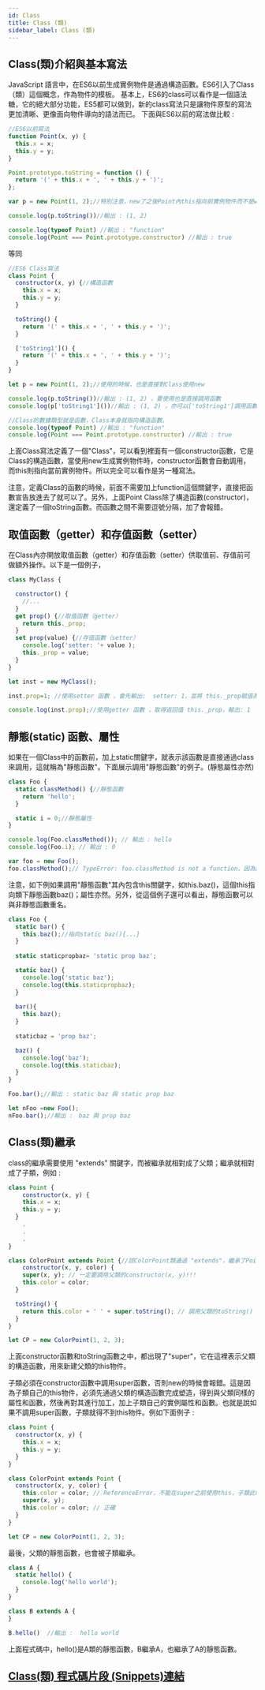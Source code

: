 ```yaml
---
id: Class
title: Class (類)
sidebar_label: Class (類)
---
```


## Class(類)介紹與基本寫法

JavaScript 語言中，在ES6以前生成實例物件是通過構造函數。ES6引入了Class（類）這個概念，作為物件的模板。
基本上，ES6的class可以看作是一個語法糖，它的絕大部分功能，ES5都可以做到，新的class寫法只是讓物件原型的寫法更加清晰、更像面向物件導向的語法而已。
下面與ES6以前的寫法做比較 :

```javascript
//ES6以前寫法
function Point(x, y) {
  this.x = x;
  this.y = y;
}

Point.prototype.toString = function () {
  return '(' + this.x + ', ' + this.y + ')';
};

var p = new Point(1, 2);//特別注意，new了之後Point內this指向前實例物件而不是windos

console.log(p.toString())//輸出 : (1, 2)

console.log(typeof Point) //輸出 : "function"
console.log(Point === Point.prototype.constructor) //輸出 : true
```

等同
<!-- let 新變數名 = class Point{...} -->
```javascript
//ES6 Class寫法
class Point {  
  constructor(x, y) {//構造函數
    this.x = x;
    this.y = y;
  }

  toString() {
    return '(' + this.x + ', ' + this.y + ')';
  }

  ['toString1']() {
    return '(' + this.x + ', ' + this.y + ')';
  }
}

let p = new Point(1, 2);//使用的時候，也是直接對Class使用new

console.log(p.toString())//輸出 : (1, 2) ，要使用也是直接調用函數
console.log(p['toString1']())//輸出 : (1, 2) ，亦可以['toString1']調用函數與命名

//Class的數據類型就是函數，Class本身就指向構造函數。
console.log(typeof Point) //輸出 : "function"
console.log(Point === Point.prototype.constructor) //輸出 : true
```

上面Class寫法定義了一個"Class"，可以看到裡面有一個constructor函數，它是Class的構造函數，當使用new生成實例物件時，constructor函數會自動調用，而this則指向當前實例物件。所以完全可以看作是另一種寫法。

注意，定義Class的函數的時候，前面不需要加上function這個關鍵字，直接把函數宣告放進去了就可以了。另外，上面Point Class除了構造函數(constructor)，還定義了一個toString函數。而函數之間不需要逗號分隔，加了會報錯。

## 取值函數（getter）和存值函數（setter）

在Class內亦開放取值函數（getter）和存值函數（setter）供取值前、存值前可做額外操作。以下是一個例子，

```javascript
class MyClass {

  constructor() {
    //...
  }
  get prop() {//取值函數（getter）
    return this._prop;
  }
  set prop(value) {//存值函數（setter）
    console.log('setter: '+ value );
    this._prop = value;
  }
}

let inst = new MyClass();

inst.prop=1; //使用setter 函數 ，會先輸出:  setter: 1，並將 this._prop賦值為 1

console.log(inst.prop);//使用getter 函數 ，取得返回值 this._prop，輸出: 1
```

## 靜態(static) 函數、屬性

如果在一個Class中的函數前，加上static關鍵字，就表示該函數是直接通過class來調用，這就稱為"靜態函數"。下面展示調用"靜態函數"的例子。(靜態屬性亦然)

```javascript
class Foo {
  static classMethod() {//靜態函數
    return 'hello';
  }

  static i = 0;//靜態屬性
}

console.log(Foo.classMethod()); // 輸出 : hello
console.log(Foo.i); // 輸出 : 0

var foo = new Foo();
foo.classMethod();// TypeError: foo.classMethod is not a function，因為該函數是直接通過class來調用，否則會拋出錯誤
```

注意，如下例如果調用"靜態函數"其內包含this關鍵字，如this.baz()，這個this指向類下靜態函數baz()；屬性亦然。另外，從這個例子還可以看出，靜態函數可以與非靜態函數重名。

```javascript
class Foo {
  static bar() {
    this.baz();//指向static baz(){...}
  }
  
  static staticpropbaz= 'static prop baz';

  static baz() {
    console.log('static baz');
    console.log(this.staticpropbaz);
  }
  
  bar(){
    this.baz();
  }
  
  staticbaz = 'prop baz';

  baz() {
    console.log('baz');
    console.log(this.staticbaz);
  }
}

Foo.bar();//輸出 : static baz 與 static prop baz

let nFoo =new Foo();
nFoo.bar();//輸出 :　baz 與 prop baz
```

## Class(類)繼承

class的繼承需要使用 "extends" 關鍵字，而被繼承就相對成了父類；繼承就相對成了子類，例如 :

```javascript
class Point {
    constructor(x, y) {
    this.x = x;
    this.y = y;
  }
    .
    .
    .
}

class ColorPoint extends Point {//該ColorPoint類通過 "extends"，繼承了Point類的所有屬性和函數。
    constructor(x, y, color) {
    super(x, y); // 一定要調用父類的constructor(x, y)!!!
    this.color = color;
  }

  toString() {
    return this.color + ' ' + super.toString(); // 調用父類的toString()
  }
}

let CP = new ColorPoint(1, 2, 3);
```

上面constructor函數和toString函數之中，都出現了"super"，它在這裡表示父類的構造函數，用來新建父類的this物件。

子類必須在constructor函數中調用super函數，否則new的時候會報錯。這是因為子類自己的this物件，必須先通過父類的構造函數完成塑造，得到與父類同樣的屬性和函數，然後再對其進行加工，加上子類自己的實例屬性和函數。也就是說如果不調用super函數，子類就得不到this物件。例如下面例子 :

```javascript
class Point {
  constructor(x, y) {
    this.x = x;
    this.y = y;
  }
}

class ColorPoint extends Point {
  constructor(x, y, color) {
    this.color = color; // ReferenceError，不能在super之前使用this，子類此時還沒有this物件
    super(x, y);
    this.color = color; // 正確
  }
}

let CP = new ColorPoint(1, 2, 3);
```

最後，父類的靜態函數，也會被子類繼承。

```javascript
class A {
  static hello() {
    console.log('hello world');
  }
}

class B extends A {
}

B.hello()  //輸出 :  hello world
```

上面程式碼中，hello()是A類的靜態函數，B繼承A，也繼承了A的靜態函數。

 ## [Class(類) 程式碼片段 (Snippets)連結](./ClassSnippets)